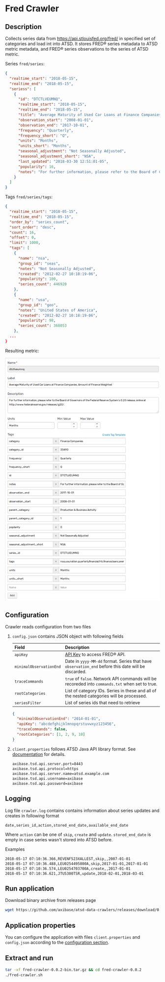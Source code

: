 # Fred Crawler

## Description

Collects series data from https://api.stlouisfed.org/fred/ in specified set of categories and load int into ATSD.
It stores FRED® series metadata to ATSD metric metadata, and FRED® series observations to the series of ATSD metric.

Series `fred/series`:

```json
{
  "realtime_start": "2018-05-15",
  "realtime_end": "2018-05-15",
  "seriess": [
    {
      "id": "DTCTLVEUMNQ",
      "realtime_start": "2018-05-15",
      "realtime_end": "2018-05-15",
      "title": "Average Maturity of Used Car Loans at Finance Companies, Amount of Finance Weighted",
      "observation_start": "2008-01-01",
      "observation_end": "2017-10-01",
      "frequency": "Quarterly",
      "frequency_short": "Q",
      "units": "Months",
      "units_short": "Months",
      "seasonal_adjustment": "Not Seasonally Adjusted",
      "seasonal_adjustment_short": "NSA",
      "last_updated": "2018-03-30 12:51:01-05",
      "popularity": 16,
      "notes": "For further information, please refer to the Board of Governors of the Federal Reserve System's G.20 release, online at http://www.federalreserve.gov/releases/g20/."
    }
  ]
}
```

Tags `fred/series/tags`:

```json
{
  "realtime_start": "2018-05-15",
  "realtime_end": "2018-05-15",
  "order_by": "series_count",
  "sort_order": "desc",
  "count": 16,
  "offset": 0,
  "limit": 1000,
  "tags": [
    {
      "name": "nsa",
      "group_id": "seas",
      "notes": "Not Seasonally Adjusted",
      "created": "2012-02-27 10:18:19-06",
      "popularity": 100,
      "series_count": 446920
    },
    {
      "name": "usa",
      "group_id": "geo",
      "notes": "United States of America",
      "created": "2012-02-27 10:18:19-06",
      "popularity": 98,
      "series_count": 368053
    },
  ...
}
```

Resulting metric:

![Metric metadata](resources/metric.png)

## Configuration

Crawler reads configuration from two files

1. `config.json` contains JSON object with following fields

   | Field | Description |
   |-------|-------------|
   | `apiKey` | [API Key](https://research.stlouisfed.org/docs/api/api_key.html) to access FRED® API. |
   | `minimalObservationEnd` | Date in `yyyy-MM-dd` format. Series that have `observation_end` before this date will be discarded. |
   | `traceCommands` | `true` of `false`. Network API commands will be recoreded into `commands.txt` when set to true. | 
   | `rootCategories` | List of category IDs. Series in these and all of the nested categories will be processed. |
   | `seriesFilter` | List of series ids that need to retrieve |
   
   ```json
   {
     "minimalObservationEnd": "2014-01-01",
     "apiKey": "abcdefghijklmnopqrstuvwxyz123456",
     "traceCommands": false,
     "rootCategories": [1, 2, 9, 10]
   }
   ```
   
2. `client.properties` follows ATSD Java API library format. See [documentation](https://github.com/axibase/atsd-api-java) for details.

   ```ls
   axibase.tsd.api.server.port=8443
   axibase.tsd.api.protocol=https
   axibase.tsd.api.server.name=atsd.example.com
   axibase.tsd.api.username=axibase
   axibase.tsd.api.password=axibase
   ```

## Logging

Log file `crawler.log` contains contains information about series updates and creates in following format

```text
date,series_id,action,stored_end_date,available_end_date
```

Where `action` can be one of `skip`, `create` and `update`. `stored_end_date` is empty in case series wasn't stored into ATSD before.

Examples

```
2018-05-17 07:10:36.366,REVENF523XALLEST,skip,,2007-01-01
2018-05-17 07:10:36.488,LEU0254495800A,skip,2017-01-01,2017-01-01
2018-05-17 07:10:36.574,LEU0254703700A,create,,2017-01-01
2018-05-17 07:10:36.621,JTU5300TSR,update,2018-02-01,2018-03-01
```

## Run application 
Download binary archive from releases page

```sh
wget https://github.com/axibase/atsd-data-crawlers/releases/download/0.0.2-pre/fred-crawler-0.0.2-bin.tar.gz 
```

## Application properties

You can configure the application with files `client.properties` and `config.json` according to the [configuration section](#configuration).

## Extract and run
```sh
tar -xf fred-crawler-0.0.2-bin.tar.gz && cd fred-crawler-0.0.2
./fred-crawler.sh
```

